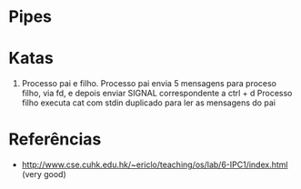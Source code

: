 # Pipes



# Katas


1. Processo pai e filho. 
Processo pai envia 5 mensagens para proceso filho, via fd, e depois enviar 
SIGNAL correspondente a ctrl + d
Processo filho executa cat com stdin duplicado para ler as mensagens do pai 



# Referências

- http://www.cse.cuhk.edu.hk/~ericlo/teaching/os/lab/6-IPC1/index.html (very good)
